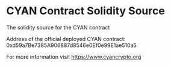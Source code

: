 # CYAN Contract Solidity Source
The solidity source for the CYAN contract

Address of the official deployed CYAN contract:
0xd59a7Be7385A906887d8546e0Ef0e99E1ae510a5

For more information visit https://www.cyancrypto.org

